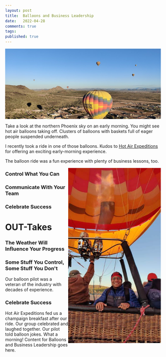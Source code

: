 ```yaml
---
layout: post
title:  Balloons and Business Leadership
date:   2022-04-28
comments: true
tags: 
published: true
---
```


<img src="/images/skyline_hot_air_balloons.jpg" align="center" width="600" padding="10" alt="Phoenix skyline with hot air balloons." title="Phoenix skyline with hot air balloons." />

Take a look at the northern Phoenix sky on an early morning. You might see hot air balloons taking off. Clusters of balloons with baskets full of eager people suspended underneath.

I recently took a ride in one of those balloons. Kudos to [Hot Air Expeditions](https://hotairexpeditions.com) for offering an exciting early-morning experience.

The balloon ride was a fun experience with plenty of business lessons, too.

<!--more-->

<img src="/images/balloon_ray_hightower.jpg" align="right" width="300" padding="20" alt="Balloon ride, northern Phoenix, Ray Hightower" title="Balloon ride, northern Phoenix, Ray Hightower" />


### Control What You Can


### Communicate With Your Team


### Celebrate Success





# OUT-Takes

### The Weather Will Influence Your Progress


### Some Stuff You Control, Some Stuff You Don't

Our balloon pilot was a veteran of the industry with decades of experience.



### Celebrate Success

Hot Air Expeditions fed us a champaign breakfast after our ride. Our group celebrated and laughed together. Our pilot told balloon jokes. What a morning!
Content for Balloons and Business Leadership goes here.
 
